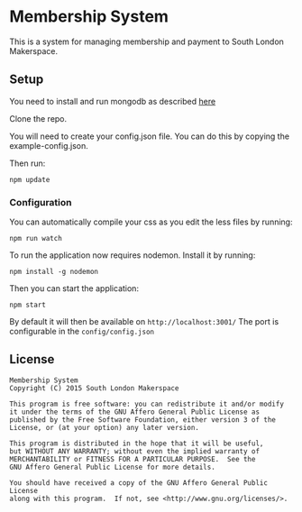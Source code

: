 # Membership System
This is a system for managing membership and payment to South London Makerspace.

## Setup

You need to install and run mongodb as described [here](https://docs.mongodb.org/manual/installation/)

Clone the repo. 

You will need to create your config.json file. You can do this by copying the example-config.json.

Then run:
```
npm update
```

### Configuration

You can automatically compile your css as you edit the less files by running:
```
npm run watch
```

To run the application now requires nodemon. Install it by running:
```
npm install -g nodemon
```
Then you can start the application:

```
npm start
```

By default it will then be available on `http://localhost:3001/`
The port is configurable in the  `config/config.json`
## License

	Membership System
	Copyright (C) 2015 South London Makerspace

	This program is free software: you can redistribute it and/or modify
	it under the terms of the GNU Affero General Public License as
	published by the Free Software Foundation, either version 3 of the
	License, or (at your option) any later version.

	This program is distributed in the hope that it will be useful,
	but WITHOUT ANY WARRANTY; without even the implied warranty of
	MERCHANTABILITY or FITNESS FOR A PARTICULAR PURPOSE.  See the
	GNU Affero General Public License for more details.

	You should have received a copy of the GNU Affero General Public License
	along with this program.  If not, see <http://www.gnu.org/licenses/>.
